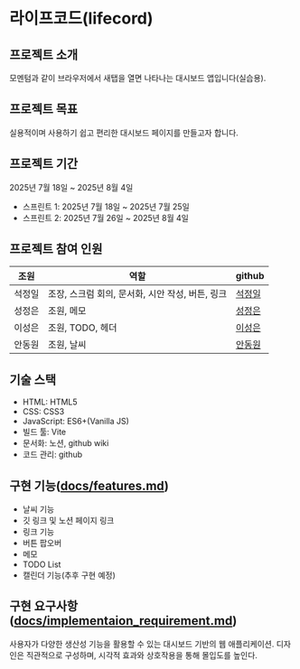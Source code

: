 # 라이프코드(lifecord)

## 프로젝트 소개

모멘텀과 같이 브라우저에서 새탭을 열면 나타나는 대시보드 앱입니다(실습용).

## 프로젝트 목표

실용적이며 사용하기 쉽고 편리한 대시보드 페이지를 만들고자 합니다.

## 프로젝트 기간

2025년 7월 18일 ~ 2025년 8월 4일

- 스프린트 1: 2025년 7월 18일 ~ 2025년 7월 25일
- 스프린트 2: 2025년 7월 26일 ~ 2025년 8월 4일

## 프로젝트 참여 인원

| 조원   | 역할                                             | github                                    |
| ------ | ------------------------------------------------ | ----------------------------------------- |
| 석정일 | 조장, 스크럼 회의, 문서화, 시안 작성, 버튼, 링크 | [석정일](https://github.com/but212)       |
| 성정은 | 조원, 메모                                       | [성정은](https://github.com/jeongeunsung) |
| 이성은 | 조원, TODO, 헤더                                 | [이성은](https://github.com/HanUL072)     |
| 안동원 | 조원, 날씨                                       | [안동원](https://github.com/dongwonAhn)   |

## 기술 스택

- HTML: HTML5
- CSS: CSS3
- JavaScript: ES6+(Vanilla JS)
- 빌드 툴: Vite
- 문서화: 노션, github wiki
- 코드 관리: github

## 구현 기능([docs/features.md](docs/features.md))

- 날씨 기능
- 깃 링크 및 노션 페이지 링크
- 링크 기능
- 버튼 팝오버
- 메모
- TODO List
- 캘린더 기능(추후 구현 예정)

## 구현 요구사항([docs/implementaion_requirement.md](docs/implementaion_requirement.md))

사용자가 다양한 생산성 기능을 활용할 수 있는 대시보드 기반의 웹 애플리케이션. 디자인은 직관적으로 구성하며, 시각적 효과와 상호작용을 통해 몰입도를 높인다.
